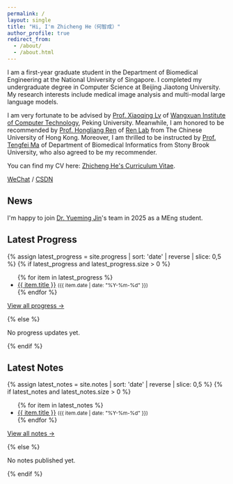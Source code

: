 ```yaml
---
permalink: /
layout: single
title: "Hi, I'm Zhicheng He（何智成）"
author_profile: true
redirect_from:
  - /about/
  - /about.html
---
```


I am a first-year graduate student in the Department of Biomedical Engineering at the National University of Singapore. I completed my undergraduate degree in Computer Science at Beijing Jiaotong University. My research interests include medical image analysis and multi-modal large language models.

I am very fortunate to be advised by [Prof. Xiaoqing Lv](https://ieeexplore.ieee.org/author/37599114400) of [Wangxuan Institute of Computer Technology](https://www.icst.pku.edu.cn/), Peking University. Meanwhile, I am honored to be recommended by [Prof. Hongliang Ren](https://www.ee.cuhk.edu.hk/en-gb/people/academic-staff/professors/prof-ren-hongliang) of [Ren Lab](http://www.labren.org/mm/) from The Chinese University of Hong Kong. Moreover, I am thrilled to be instructed by [Prof. Tengfei Ma](https://ai.stonybrook.edu/people/faculty/TengfeiMa) of Department of Biomedical Informatics from Stony Brook University, who also agreed to be my recommender.

You can find my CV here: [Zhicheng He's Curriculum Vitae](../assets/CV-He%20Zhicheng.pdf).

[WeChat](../images/wechat_qr.png) / [CSDN](https://blog.csdn.net/m0_72020568?spm=1000.2115.3001.5343)

News
------
I'm happy to join [Dr. Yueming Jin](https://yuemingjin.github.io/)'s team in 2025 as a MEng student.

Latest Progress
------
{% assign latest_progress = site.progress | sort: 'date' | reverse | slice: 0,5 %}
{% if latest_progress and latest_progress.size > 0 %}
<ul>
{% for item in latest_progress %}
  <li><a href="{{ item.url | relative_url }}">{{ item.title }}</a> <small>({{ item.date | date: "%Y-%m-%d" }})</small></li>
{% endfor %}
</ul>
<p><a href="/progress/">View all progress →</a></p>
{% else %}
<p>No progress updates yet.</p>
{% endif %}

Latest Notes
------
{% assign latest_notes = site.notes | sort: 'date' | reverse | slice: 0,5 %}
{% if latest_notes and latest_notes.size > 0 %}
<ul>
{% for item in latest_notes %}
  <li><a href="{{ item.url | relative_url }}">{{ item.title }}</a> <small>({{ item.date | date: "%Y-%m-%d" }})</small></li>
{% endfor %}
</ul>
<p><a href="/notes/">View all notes →</a></p>
{% else %}
<p>No notes published yet.</p>
{% endif %}
